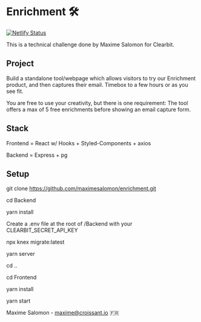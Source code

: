 # Enrichment 🛠

[![Netlify Status](https://api.netlify.com/api/v1/badges/af8560e9-4f5e-4584-bb6e-fa8494ce8fb6/deploy-status)](https://app.netlify.com/sites/enrichment/deploys)

This is a technical challenge done by Maxime Salomon for Clearbit.

## Project

Build a standalone tool/webpage which allows visitors to try our Enrichment product, and then captures their email. Timebox to a few hours or as you see fit.

You are free to use your creativity, but there is one requirement: The tool offers a max of 5 free enrichments before showing an email capture form.

## Stack

Frontend = React w/ Hooks + Styled-Components + axios

Backend = Express + pg

## Setup

git clone https://github.com/maximesalomon/enrichment.git

cd Backend

yarn install

Create a .env file at the root of /Backend with your CLEARBIT_SECRET_API_KEY

npx knex migrate:latest

yarn server

cd ..

cd Frontend

yarn install

yarn start


Maxime Salomon - maxime@croissant.io 🇫🇷